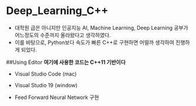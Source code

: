 # Deep_Learning_C++

- 대학원 급은 아니지만 인공지능 AI, Machine Learning, Deep Learning 공부가 어느정도의 수준까지 올라왔다고 생각하였다.
- 이를 바탕으로, Python보다 속도가 빠른 C++로 구현하면 어떨까 생각하여 진행하게 되었다.



##Using Editor
**여기에 사용한 코드는 C++11 기반이다**
- Visual Studio Code   (mac)
- Visual Studio 19     (window)



- Feed Forward Neural Network 구현
